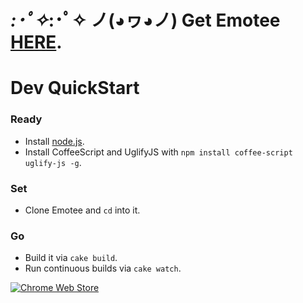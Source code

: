 # *:･ﾟ✧*:･ﾟ✧ ノ(◕ヮ◕ノ) Get Emotee [HERE](https://chrome.google.com/webstore/detail/ollfjiihaphmpjemfhmkngaajbdblbkb).

# Dev QuickStart

### Ready

- Install [node.js](http://nodejs.org).
- Install CoffeeScript and UglifyJS with `npm install coffee-script uglify-js -g`.

### Set

- Clone Emotee and `cd` into it.

### Go

- Build it via `cake build`.
- Run continuous builds via `cake watch`.    

[![Chrome Web Store](https://code.google.com/chrome/webstore/images/branding/ChromeWebStore_BadgeWBorder_v2_206x58.png)](https://chrome.google.com/webstore/detail/ollfjiihaphmpjemfhmkngaajbdblbkb)
